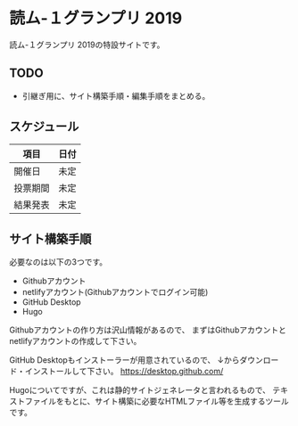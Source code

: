 # 読ム-１グランプリ 2019

読ム-１グランプリ 2019の特設サイトです。


## TODO

- 引継ぎ用に、サイト構築手順・編集手順をまとめる。


## スケジュール

| 項目     | 日付 |
| -------- | ---- |
| 開催日   | 未定 |
| 投票期間 | 未定 |
| 結果発表 | 未定 |


## サイト構築手順

必要なのは以下の3つです。

- Githubアカウント
- netlifyアカウント(Githubアカウントでログイン可能)
- GitHub Desktop
- Hugo

Githubアカウントの作り方は沢山情報があるので、
まずはGithubアカウントとnetlifyアカウントの作成して下さい。

GitHub Desktopもインストーラーが用意されているので、
↓からダウンロード・インストールして下さい。
<https://desktop.github.com/>

Hugoについてですが、これは静的サイトジェネレータと言われるもので、
テキストファイルをもとに、サイト構築に必要なHTMLファイル等を生成するツールです。






